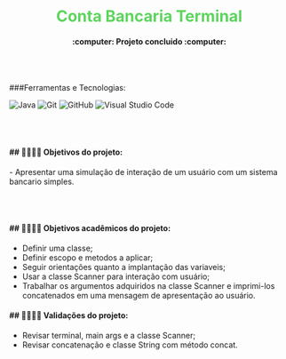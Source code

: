<h1 align="center" style="color: #5dd55d;">Conta Bancaria Terminal</h1>


<h4 align="center"> 
    :computer: Projeto concluido :computer:
</h4>

<br><br>

###Ferramentas e Tecnologias:

![Java](https://img.shields.io/badge/java-%23ED8B00.svg?style=for-the-badge&logo=openjdk&logoColor=white) ![Git](https://img.shields.io/badge/git-%23F05033.svg?style=for-the-badge&logo=git&logoColor=white) ![GitHub](https://img.shields.io/badge/github-%23121011.svg?style=for-the-badge&logo=github&logoColor=white) ![Visual Studio Code](https://img.shields.io/badge/Visual%20Studio%20Code-0078d7.svg?style=for-the-badge&logo=visual-studio-code&logoColor=white)

<br><br>

<h4 align="left"> 
    ## 👨‍🎓👨‍💻 Objetivos do projeto:
</h4>
- Apresentar uma simulação de interação de um usuário com um sistema bancario simples.

<br><br>

<h4 align="left"> 
    ## 👨‍🎓👨‍💻 Objetivos acadêmicos do projeto:
</h4>

- Definir uma classe;
- Definir escopo e metodos a aplicar;
- Seguir orientações quanto a implantação das variaveis;
- Usar a classe Scanner para interação com usuário;
- Trabalhar os argumentos adquiridos na classe Scanner e imprimi-los concatenados em uma mensagem de apresentação ao usuário.

<h4 align="left"> 
    ## 👨‍🎓👨‍💻 Validações do projeto:
</h4>

- Revisar terminal, main args e a classe Scanner;
- Revisar concatenação e classe String com método concat.
